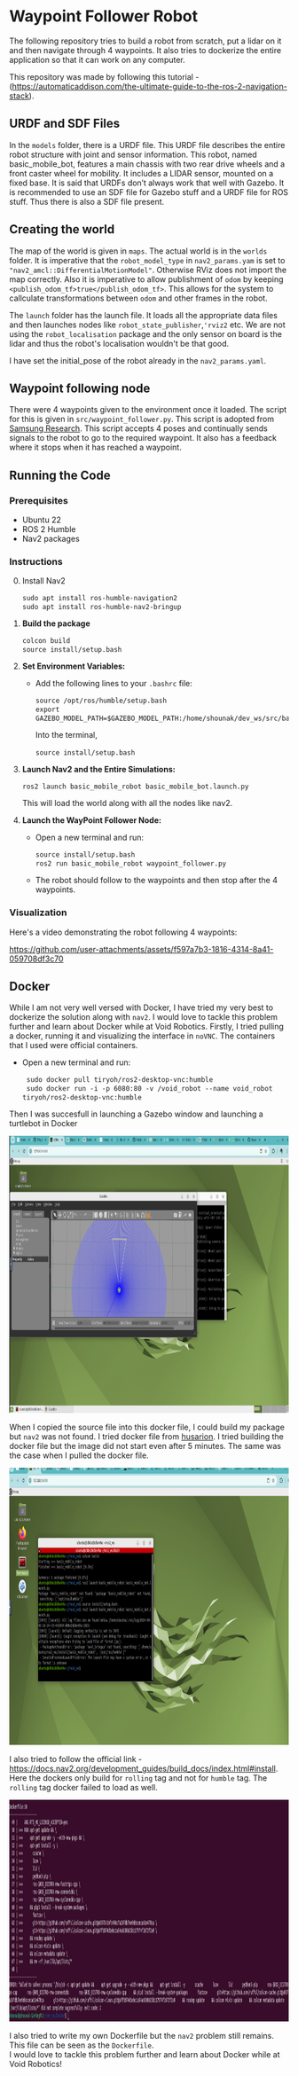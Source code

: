 # Waypoint Follower Robot

The following repository tries to build a robot from scratch, put a lidar on it and then navigate through 4 waypoints.
It also tries to dockerize the entire application so that it can work on any computer.

This repository was made by following this tutorial - (https://automaticaddison.com/the-ultimate-guide-to-the-ros-2-navigation-stack).

## URDF and SDF Files
In the `models` folder, there is a URDF file. This URDF file describes the entire robot structure with joint and sensor information.
This robot, named basic_mobile_bot, features a main chassis with two rear drive wheels and a front caster wheel for mobility. It includes a LIDAR sensor, mounted on a fixed base. It is said that URDFs don’t always work that well with Gazebo. It is recommended to use an SDF file for Gazebo stuff and a URDF file for ROS stuff. Thus there is also a SDF file present.

## Creating the world 
The map of the world is given in `maps`. The actual world is in the `worlds` folder. It is imperative that the `robot_model_type` in `nav2_params.yam` is set to `"nav2_amcl::DifferentialMotionModel"`. Otherwise RViz does not import the map correctly. Also it is imperative to allow publishment of `odom` by keeping `<publish_odom_tf>true</publish_odom_tf>`. This allows for the system to callculate transformations between `odom` and other frames in the robot.  

The `launch` folder has the launch file. It loads all the appropriate data files and then launches nodes like `robot_state_publisher`,`'rviz2` etc.
We are not using the `robot_localisation` package and the only sensor on board is the lidar and thus the robot's localisation wouldn't be that good.   

I have set the initial_pose of the robot already in the `nav2_params.yaml`. 

## Waypoint following node
There were 4 waypoints given to the environment once it loaded. The script for this is given in `src/waypoint_follower.py`.
This script is adopted from [Samsung Research](https://github.com/ros-navigation/navigation2/tree/main/nav2_simple_commander/nav2_simple_commander). This script accepts 4 poses and continually sends signals to the robot to go to the required waypoint. It also has a feedback where it stops when it has reached a waypoint. 

## Running the Code

### Prerequisites
- Ubuntu 22
- ROS 2 Humble
- Nav2 packages

### Instructions

0. Install Nav2
	```
	sudo apt install ros-humble-navigation2
	sudo apt install ros-humble-nav2-bringup
	```

1. **Build the package**
	```
	colcon build
	source install/setup.bash
    ```

2. **Set Environment Variables:**
   - Add the following lines to your `.bashrc` file:
     ```
     source /opt/ros/humble/setup.bash  
     export GAZEBO_MODEL_PATH=$GAZEBO_MODEL_PATH:/home/shounak/dev_ws/src/basic_mobile_robot/models/
     ```
     Into the terminal,

     `source install/setup.bash`

3. **Launch Nav2 and the Entire Simulations:**
     ```
     ros2 launch basic_mobile_robot basic_mobile_bot.launch.py
     ```
     This will load the world along with all the nodes like nav2.

4. **Launch the WayPoint Follower Node:**
   - Open a new terminal and run:
     ```
     source install/setup.bash
     ros2 run basic_mobile_robot waypoint_follower.py
     ```
   - The robot should follow to the waypoints and then stop after the 4 waypoints. 

### Visualization 

Here's a video demonstrating the robot following 4 waypoints:

https://github.com/user-attachments/assets/f597a7b3-1816-4314-8a41-059708df3c70

## Docker 

While I am not very well versed with Docker, I have tried my very best to dockerize the solution along with `nav2`.  I would love to tackle this problem further and learn about Docker while at Void Robotics.
Firstly, I tried pulling a docker, running it and visualizing the interface in `noVNC`. The containers that I used were official containers.
   - Open a new terminal and run:
     ```
      sudo docker pull tiryoh/ros2-desktop-vnc:humble
      sudo docker run -i -p 6080:80 -v /void_robot --name void_robot tiryoh/ros2-desktop-vnc:humble
     ```
Then I was succesfull in launching a Gazebo window and launching a turtlebot in Docker
<p align = "center">
<img src = "images/novnc.png" width = 700, height = 500> 
</p>  

When I copied the source file into this docker file, I could build my package but `nav2` was not found. I tried docker file from [husarion](https://github.com/husarion/navigation2-docker/blob/main/Dockerfile). I tried building the docker file but the image did not start even after 5 minutes. The same was the case when I pulled the docker file. 

<p align = "center">
<img src = "images/nav2_nf.png" width = 700, height = 500> 
</p>   

I also tried to follow the official link - https://docs.nav2.org/development_guides/build_docs/index.html#install. Here the dockers only build for `rolling` tag and not for `humble` tag. The `rolling` tag docker failed to load as well. 

<p align = "center">
  <img src = "images/docker_fail.png" width = 1000, height = 400> 
</p>   


I also tried to write my own Dockerfile but the `nav2` problem still remains. This file can be seen as the `Dockerfile`.   
I would love to tackle this problem further and learn about Docker while at Void Robotics! 